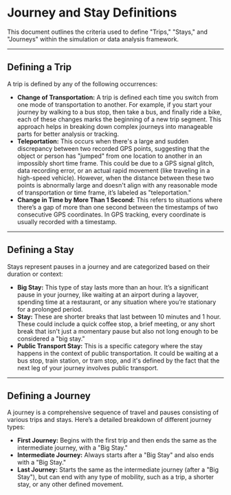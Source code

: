 # Journey and Stay Definitions

This document outlines the criteria used to define "Trips," "Stays," and "Journeys" within the simulation or data analysis framework.

---

## Defining a Trip

A trip is defined by any of the following occurrences:

* **Change of Transportation:** A trip is defined each time you switch from one mode of transportation to another. For example, if you start your journey by walking to a bus stop, then take a bus, and finally ride a bike, each of these changes marks the beginning of a new trip segment. This approach helps in breaking down complex journeys into manageable parts for better analysis or tracking.
* **Teleportation:** This occurs when there's a large and sudden discrepancy between two recorded GPS points, suggesting that the object or person has "jumped" from one location to another in an impossibly short time frame. This could be due to a GPS signal glitch, data recording error, or an actual rapid movement (like traveling in a high-speed vehicle). However, when the distance between these two points is abnormally large and doesn't align with any reasonable mode of transportation or time frame, it’s labeled as "teleportation."
* **Change in Time by More Than 1 Second:** This refers to situations where there’s a gap of more than one second between the timestamps of two consecutive GPS coordinates. In GPS tracking, every coordinate is usually recorded with a timestamp.

---

## Defining a Stay

Stays represent pauses in a journey and are categorized based on their duration or context:

* **Big Stay:** This type of stay lasts more than an hour. It’s a significant pause in your journey, like waiting at an airport during a layover, spending time at a restaurant, or any situation where you’re stationary for a prolonged period.
* **Stay:** These are shorter breaks that last between 10 minutes and 1 hour. These could include a quick coffee stop, a brief meeting, or any short break that isn't just a momentary pause but also not long enough to be considered a "big stay."
* **Public Transport Stay:** This is a specific category where the stay happens in the context of public transportation. It could be waiting at a bus stop, train station, or tram stop, and it's defined by the fact that the next leg of your journey involves public transport.

---

## Defining a Journey

A journey is a comprehensive sequence of travel and pauses consisting of various trips and stays. Here’s a detailed breakdown of different journey types:

* **First Journey:** Begins with the first trip and then ends the same as the intermediate journey, with a "Big Stay."
* **Intermediate Journey:** Always starts after a "Big Stay" and also ends with a "Big Stay."
* **Last Journey:** Starts the same as the intermediate journey (after a "Big Stay"), but can end with any type of mobility, such as a trip, a shorter stay, or any other defined movement.